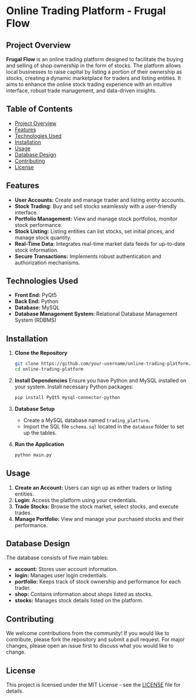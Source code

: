 # Online Trading Platform - Frugal Flow

## Project Overview

**Frugal Flow** is an online trading platform designed to facilitate the buying and selling of shop ownership in the form of stocks. The platform allows local businesses to raise capital by listing a portion of their ownership as stocks, creating a dynamic marketplace for traders and listing entities. It aims to enhance the online stock trading experience with an intuitive interface, robust trade management, and data-driven insights.

## Table of Contents

- [Project Overview](#project-overview)
- [Features](#features)
- [Technologies Used](#technologies-used)
- [Installation](#installation)
- [Usage](#usage)
- [Database Design](#database-design)
- [Contributing](#contributing)
- [License](#license)

## Features

- **User Accounts:** Create and manage trader and listing entity accounts.
- **Stock Trading:** Buy and sell stocks seamlessly with a user-friendly interface.
- **Portfolio Management:** View and manage stock portfolios, monitor stock performance.
- **Stock Listing:** Listing entities can list stocks, set initial prices, and manage stock quantity.
- **Real-Time Data:** Integrates real-time market data feeds for up-to-date stock information.
- **Secure Transactions:** Implements robust authentication and authorization mechanisms.

## Technologies Used

- **Front End:** PyQt5
- **Back End:** Python
- **Database:** MySQL
- **Database Management System:** Relational Database Management System (RDBMS)

## Installation

1. **Clone the Repository**
    ```bash
    git clone https://github.com/your-username/online-trading-platform.git
    cd online-trading-platform
    ```

2. **Install Dependencies**
    Ensure you have Python and MySQL installed on your system. Install necessary Python packages:
    ```bash
    pip install PyQt5 mysql-connector-python
    ```

3. **Database Setup**
    - Create a MySQL database named `trading_platform`.
    - Import the SQL file `schema.sql` located in the `database` folder to set up the tables.

4. **Run the Application**
    ```bash
    python main.py
    ```

## Usage

1. **Create an Account:** Users can sign up as either traders or listing entities.
2. **Login:** Access the platform using your credentials.
3. **Trade Stocks:** Browse the stock market, select stocks, and execute trades.
4. **Manage Portfolio:** View and manage your purchased stocks and their performance.

## Database Design

The database consists of five main tables:

- **account:** Stores user account information.
- **login:** Manages user login credentials.
- **portfolio:** Keeps track of stock ownership and performance for each trader.
- **shop:** Contains information about shops listed as stocks.
- **stocks:** Manages stock details listed on the platform.

## Contributing

We welcome contributions from the community! If you would like to contribute, please fork the repository and submit a pull request. For major changes, please open an issue first to discuss what you would like to change.

## License

This project is licensed under the MIT License - see the [LICENSE](LICENSE) file for details.
